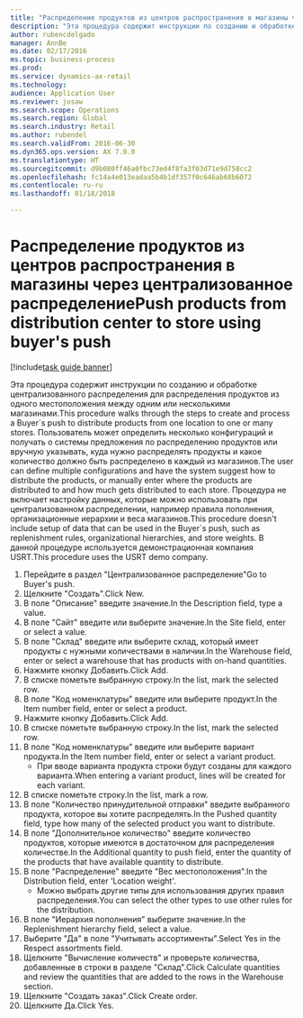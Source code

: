 ```yaml
--- 
title: "Распределение продуктов из центров распространения в магазины через централизованное распределение"
description: "Эта процедура содержит инструкции по созданию и обработке централизованного распределения для распределения продуктов из одного местоположения между одним или несколькими магазинами."
author: rubencdelgado
manager: AnnBe
ms.date: 02/17/2016
ms.topic: business-process
ms.prod: 
ms.service: dynamics-ax-retail
ms.technology: 
audience: Application User
ms.reviewer: josaw
ms.search.scope: Operations
ms.search.region: Global
ms.search.industry: Retail
ms.author: rubendel
ms.search.validFrom: 2016-06-30
ms.dyn365.ops.version: AX 7.0.0
ms.translationtype: HT
ms.sourcegitcommit: d9b080ff46a0fbc73ed4f8fa3f03d71e9d758cc2
ms.openlocfilehash: fc14a4e013eadaa5b4b1df357f0c646ab68b6072
ms.contentlocale: ru-ru
ms.lasthandoff: 01/18/2018

---
```

# <a name="push-products-from-distribution-center-to-store-using-buyers-push"></a><span data-ttu-id="870eb-103">Распределение продуктов из центров распространения в магазины через централизованное распределение</span><span class="sxs-lookup"><span data-stu-id="870eb-103">Push products from distribution center to store using buyer's push</span></span>

[!include[task guide banner](../includes/task-guide-banner.md)]

<span data-ttu-id="870eb-104">Эта процедура содержит инструкции по созданию и обработке централизованного распределения для распределения продуктов из одного местоположения между одним или несколькими магазинами.</span><span class="sxs-lookup"><span data-stu-id="870eb-104">This procedure walks through the steps to create and process a Buyer´s push to distribute products from one location to one or many stores.</span></span> <span data-ttu-id="870eb-105">Пользователь может определить несколько конфигураций и получать о системы предложения по распределению продуктов или вручную указывать, куда нужно распределять продукты и какое количество должно быть распределено в каждый из магазинов.</span><span class="sxs-lookup"><span data-stu-id="870eb-105">The user can define multiple configurations and have the system suggest how to distribute the products, or manually enter where the products are distributed to and how much gets distributed to each store.</span></span> <span data-ttu-id="870eb-106">Процедура не включает настройку данных, которые можно использовать при централизованном распределении, например правила пополнения, организационные иерархии и веса магазинов.</span><span class="sxs-lookup"><span data-stu-id="870eb-106">This procedure doesn't include setup of data that can be used in the Buyer´s push, such as replenishment rules, organizational hierarchies, and store weights.</span></span> <span data-ttu-id="870eb-107">В данной процедуре используется демонстрационная компания USRT.</span><span class="sxs-lookup"><span data-stu-id="870eb-107">This procedure uses the USRT demo company.</span></span>

1. <span data-ttu-id="870eb-108">Перейдите в раздел "Централизованное распределение"</span><span class="sxs-lookup"><span data-stu-id="870eb-108">Go to Buyer's push.</span></span>
2. <span data-ttu-id="870eb-109">Щелкните "Создать".</span><span class="sxs-lookup"><span data-stu-id="870eb-109">Click New.</span></span>
3. <span data-ttu-id="870eb-110">В поле "Описание" введите значение.</span><span class="sxs-lookup"><span data-stu-id="870eb-110">In the Description field, type a value.</span></span>
4. <span data-ttu-id="870eb-111">В поле "Сайт" введите или выберите значение.</span><span class="sxs-lookup"><span data-stu-id="870eb-111">In the Site field, enter or select a value.</span></span>
5. <span data-ttu-id="870eb-112">В поле "Склад" введите или выберите склад, который имеет продукты с нужными количествами в наличии.</span><span class="sxs-lookup"><span data-stu-id="870eb-112">In the Warehouse field, enter or select a warehouse that has products with on-hand quantities.</span></span>
6. <span data-ttu-id="870eb-113">Нажмите кнопку Добавить.</span><span class="sxs-lookup"><span data-stu-id="870eb-113">Click Add.</span></span>
7. <span data-ttu-id="870eb-114">В списке пометьте выбранную строку.</span><span class="sxs-lookup"><span data-stu-id="870eb-114">In the list, mark the selected row.</span></span>
8. <span data-ttu-id="870eb-115">В поле "Код номенклатуры" введите или выберите продукт.</span><span class="sxs-lookup"><span data-stu-id="870eb-115">In the Item number field, enter or select a product.</span></span>
9. <span data-ttu-id="870eb-116">Нажмите кнопку Добавить.</span><span class="sxs-lookup"><span data-stu-id="870eb-116">Click Add.</span></span>
10. <span data-ttu-id="870eb-117">В списке пометьте выбранную строку.</span><span class="sxs-lookup"><span data-stu-id="870eb-117">In the list, mark the selected row.</span></span>
11. <span data-ttu-id="870eb-118">В поле "Код номенклатуры" введите или выберите вариант продукта.</span><span class="sxs-lookup"><span data-stu-id="870eb-118">In the Item number field, enter or select a variant product.</span></span>
    * <span data-ttu-id="870eb-119">При вводе варианта продукта строки будут созданы для каждого варианта.</span><span class="sxs-lookup"><span data-stu-id="870eb-119">When entering a variant product, lines will be created for each variant.</span></span>  
12. <span data-ttu-id="870eb-120">В списке пометьте строку.</span><span class="sxs-lookup"><span data-stu-id="870eb-120">In the list, mark a row.</span></span>
13. <span data-ttu-id="870eb-121">В поле "Количество принудительной отправки" введите выбранного продукта, которое вы хотите распределять.</span><span class="sxs-lookup"><span data-stu-id="870eb-121">In the Pushed quantity field, type how many of the selected product you want to distribute.</span></span>
14. <span data-ttu-id="870eb-122">В поле "Дополнительное количество" введите количество продуктов, которые имеются в достаточном для распределения количестве.</span><span class="sxs-lookup"><span data-stu-id="870eb-122">In the Additional quantity to push field, enter the quantity of the products that have available quantity to distribute.</span></span>
15. <span data-ttu-id="870eb-123">В поле "Распределение" введите "Вес местоположения".</span><span class="sxs-lookup"><span data-stu-id="870eb-123">In the Distribution field, enter 'Location weight'.</span></span>
    * <span data-ttu-id="870eb-124">Можно выбрать другие типы для использования других правил распределения.</span><span class="sxs-lookup"><span data-stu-id="870eb-124">You can select the other types to use other rules for the distribution.</span></span>  
16. <span data-ttu-id="870eb-125">В поле "Иерархия пополнения" выберите значение.</span><span class="sxs-lookup"><span data-stu-id="870eb-125">In the Replenishment hierarchy field, select a value.</span></span>
17. <span data-ttu-id="870eb-126">Выберите "Да" в поле "Учитывать ассортименты".</span><span class="sxs-lookup"><span data-stu-id="870eb-126">Select Yes in the Respect assortments field.</span></span>
18. <span data-ttu-id="870eb-127">Щелкните "Вычисление количеств" и проверьте количества, добавленные в строки в разделе "Склад".</span><span class="sxs-lookup"><span data-stu-id="870eb-127">Click Calculate quantities and review the quantities that are added to the rows in the Warehouse section.</span></span>
19. <span data-ttu-id="870eb-128">Щелкните "Создать заказ".</span><span class="sxs-lookup"><span data-stu-id="870eb-128">Click Create order.</span></span>
20. <span data-ttu-id="870eb-129">Щелкните Да.</span><span class="sxs-lookup"><span data-stu-id="870eb-129">Click Yes.</span></span>


